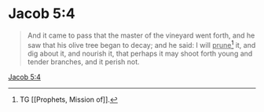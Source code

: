 # Jacob 5:4

> And it came to pass that the master of the vineyard went forth, and he saw that his olive tree began to decay; and he said: I will <u>prune</u>[^a] it, and dig about it, and nourish it, that perhaps it may shoot forth young and tender branches, and it perish not.

[Jacob 5:4](https://www.churchofjesuschrist.org/study/scriptures/bofm/jacob/5?lang=eng&id=p4#p4)


[^a]: TG [[Prophets, Mission of]].
